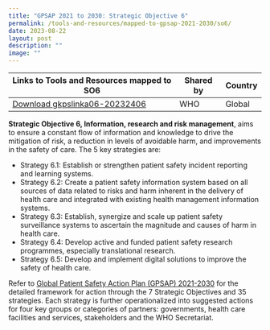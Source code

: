 ```yaml
---
title: "GPSAP 2021 to 2030: Strategic Objective 6"
permalink: /tools-and-resources/mapped-to-gpsap-2021-2030/so6/
date: 2023-08-22
layout: post
description: ""
image: ""
---
```

| Links to Tools and Resources mapped to SO6 | Shared by| Country|
| -------- | -------- | -------- |
| [Download gkpslinka06-20232406](/files/gkpslinka06-20232406.pdf)  | WHO | Global |

**Strategic Objective 6, Information, research and risk management**, aims to ensure a constant flow of information and knowledge to drive the mitigation of risk, a reduction in levels of avoidable harm, and improvements in the safety of care. The 5 key strategies are:

* Strategy 6.1: Establish or strengthen patient safety incident reporting and learning systems.
* Strategy 6.2: Create a patient safety information system based on all sources of data related to risks and harm inherent in the delivery of health care and integrated with existing health management information systems.
* Strategy 6.3: Establish, synergize and scale up patient safety surveillance systems to ascertain the magnitude and causes of harm in health care.
* Strategy 6.4: Develop active and funded patient safety research programmes, especially translational research.
* Strategy 6.5: Develop and implement digital solutions to improve the safety of health care.

Refer to [Global Patient Safety Action Plan (GPSAP) 2021-2030](https://www.who.int/teams/integrated-health-services/patient-safety/policy/global-patient-safety-action-plan) for the detailed framework for action through the 7 Strategic Objectives and 35 strategies. Each strategy is further operationalized into suggested actions for four key groups or categories of partners: governments, health care facilities and services, stakeholders and the WHO Secretariat.